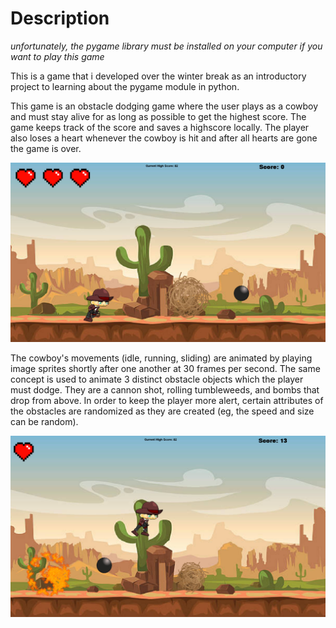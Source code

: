 # Description

*unfortunately, the pygame library must be installed on your computer if you want to play this game*

This is a game that i developed over the winter break as an introductory project to learning about the pygame module in python. 

This game is an obstacle dodging game where the user plays as a cowboy and must stay alive for as long as possible to get the highest score. The game keeps track of the score and saves a highscore locally. The player also loses a heart whenever the cowboy is hit and after all hearts are gone the game is over.

![](images/sc1.png)

The cowboy's movements (idle, running, sliding) are animated by playing image sprites shortly after one another at 30 frames per second. The same concept is used to animate 3 distinct obstacle objects which the player must dodge. They are a cannon shot, rolling tumbleweeds, and bombs that drop from above. In order to keep the player more alert, certain attributes of the obstacles are randomized as they are created (eg, the speed and size can be random).


![](images/sc2.png)

